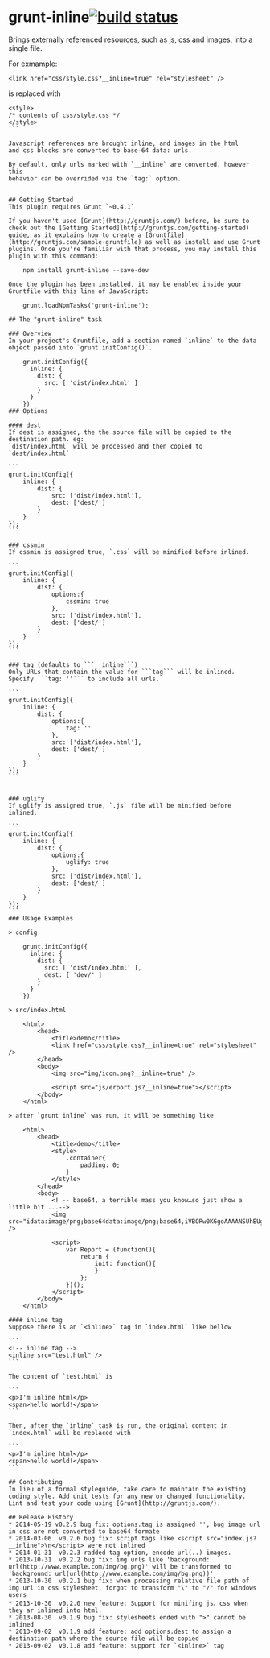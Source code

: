 # grunt-inline[![build status](https://secure.travis-ci.org/miniflycn/grunt-inline.png)](http://travis-ci.org/miniflycn/grunt-inline)

Brings externally referenced resources, such as js, css and images, into
a single file. 

For exmample:

````
<link href="css/style.css?__inline=true" rel="stylesheet" />
````
is replaced with 
````
<style>
/* contents of css/style.css */
</style>
```

Javascript references are brought inline, and images in the html
and css blocks are converted to base-64 data: urls. 

By default, only urls marked with `__inline` are converted, however this
behavior can be overrided via the `tag:` option.


## Getting Started
This plugin requires Grunt `~0.4.1`

If you haven't used [Grunt](http://gruntjs.com/) before, be sure to check out the [Getting Started](http://gruntjs.com/getting-started) guide, as it explains how to create a [Gruntfile](http://gruntjs.com/sample-gruntfile) as well as install and use Grunt plugins. Once you're familiar with that process, you may install this plugin with this command:

	npm install grunt-inline --save-dev

Once the plugin has been installed, it may be enabled inside your Gruntfile with this line of JavaScript:

	grunt.loadNpmTasks('grunt-inline');

## The "grunt-inline" task

### Overview
In your project's Gruntfile, add a section named `inline` to the data object passed into `grunt.initConfig()`.

	grunt.initConfig({
	  inline: {
	    dist: {
	      src: [ 'dist/index.html' ]
	    }
	  }
	})
### Options

#### dest
If dest is assigned, the the source file will be copied to the destination path. eg:
`dist/index.html` will be processed and then copied to `dest/index.html`

```
grunt.initConfig({
	inline: {
		dist: {
			src: ['dist/index.html'],
			dest: ['dest/']
		}
	}
});
```

### cssmin
If cssmin is assigned true, `.css` will be minified before inlined.

```
grunt.initConfig({
	inline: {
		dist: {
			options:{
				cssmin: true
			},
			src: ['dist/index.html'],
			dest: ['dest/']
		}
	}
});
```

### tag (defaults to ```__inline```)
Only URLs that contain the value for ```tag``` will be inlined.
Specify ```tag: ''``` to include all urls.

```
grunt.initConfig({
	inline: {
		dist: {
			options:{
				tag: ''
			},
			src: ['dist/index.html'],
			dest: ['dest/']
		}
	}
});
```


### uglify
If uglify is assigned true, `.js` file will be minified before inlined.

```
grunt.initConfig({
	inline: {
		dist: {
			options:{
				uglify: true
			},
			src: ['dist/index.html'],
			dest: ['dest/']
		}
	}
});
```
### Usage Examples

> config

	grunt.initConfig({
	  inline: {
	    dist: {
	      src: [ 'dist/index.html' ],
	      dest: [ 'dev/' ]
	    }
	  }
	})

> src/index.html

	<html>
		<head>
			<title>demo</title>
			<link href="css/style.css?__inline=true" rel="stylesheet" />
		</head>
		<body>
			<img src="img/icon.png?__inline=true" />
			
			<script src="js/erport.js?__inline=true"></script> 
		</body>
	</html>

> after `grunt inline` was run, it will be something like

	<html>
		<head>
			<title>demo</title>
			<style>
				.container{
					padding: 0;
				}
			</style>
		</head>
		<body>
			<! -- base64, a terrible mass you know…so just show a little bit ...-->
			<img src="idata:image/png;base64data:image/png;base64,iVBORw0KGgoAAAANSUhEUgAAAEMAAAAYCAYAAAChg0BHAA..." />
			
			<script>
				var Report = (function(){
					return {
						init: function(){
						}
					};
				})();
			</script>
		</body>
	</html>

#### inline tag
Suppose there is an `<inline>` tag in `index.html` like bellow

```
<!-- inline tag -->
<inline src="test.html" />
```

The content of `test.html` is

```
<p>I'm inline html</p>
<span>hello world!</span>
```

Then, after the `inline` task is run, the original content in `index.html` will be replaced with

```
<p>I'm inline html</p>
<span>hello world!</span>
```

## Contributing
In lieu of a formal styleguide, take care to maintain the existing coding style. Add unit tests for any new or changed functionality. Lint and test your code using [Grunt](http://gruntjs.com/).

## Release History
* 2014-05-19 v0.2.9 bug fix: options.tag is assigned '', bug image url in css are not converted to base64 formate
* 2014-03-06  v0.2.6 bug fix: script tags like <script src="index.js?__inline">\n</script> were not inlined
* 2014-01-31  v0.2.3 radded tag option, encode url(..) images.  
* 2013-10-31  v0.2.2 bug fix: img urls like 'background: url(http://www.example.com/img/bg.png)' will be transformed to 'background: url(url(http://www.example.com/img/bg.png))'
* 2013-10-30  v0.2.1 bug fix: when processing relative file path of img url in css stylesheet, forgot to transform "\" to "/" for windows users
* 2013-10-30  v0.2.0 new feature: Support for minifing js、css when they ar inlined into html. 
* 2013-08-30  v0.1.9 bug fix: stylesheets ended with ">" cannot be inlined
* 2013-09-02  v0.1.9 add feature: add options.dest to assign a destination path where the source file will be copied
* 2013-09-02  v0.1.8 add feature: support for `<inline>` tag
